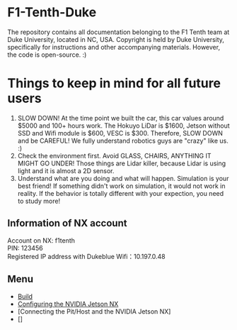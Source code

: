 # F1-Tenth-Duke
The repository contains all documentation belonging to the F1 Tenth team at Duke University, located in NC, USA. Copyright is held by Duke University, specifically for instructions and other accompanying materials. However, the code is open-source. :)

# Things to keep in mind for all future users
1. SLOW DOWN! At the time point we built the car, this car values around $5000 and 100+ hours work. The Hokuyo LiDar is $1600, Jetson without SSD and Wifi module is $600, VESC is $300. Therefore, SLOW DOWN and be CAREFUL! We fully understand robotics guys are "crazy" like us. :)
2. Check the environment first. Avoid GLASS, CHAIRS, ANYTHING IT MIGHT GO UNDER! Those things are Lidar killer, because Lidar is using light and it is almost a 2D sensor. 
3. Understand what are you doing and what will happen. Simulation is your best friend! If something didn't work on simulation, it would not work in reality. If the behavior is totally different with your expection, you need to study more!

## Information of NX account
Account on NX: f1tenth  
PIN: 123456  
Registered IP address with Dukeblue Wifi：10.197.0.48  

## Menu
- [Build](/Build.md)
- [Configuring the NVIDIA Jetson NX](/optional_software_nx.rst)
- [Connecting the Pit/Host and the NVIDIA Jetson NX]
- []


